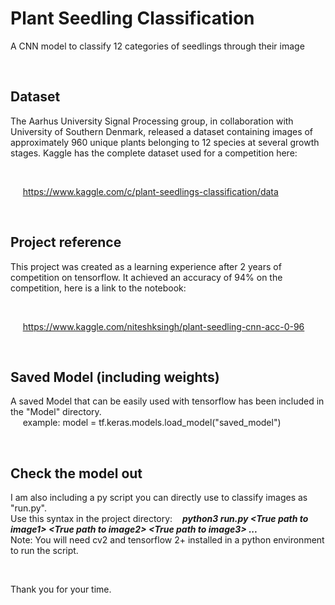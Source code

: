 # Plant Seedling Classification
A CNN model to classify 12 categories of seedlings through their image

&nbsp;

## Dataset
The Aarhus University Signal Processing group, in collaboration with University of Southern Denmark, released a dataset containing images of approximately 960 unique plants belonging to 12 species at several growth stages.
Kaggle has the complete dataset used for a competition here:  

&nbsp;

&nbsp;&nbsp;&nbsp;&nbsp; https://www.kaggle.com/c/plant-seedlings-classification/data  

&nbsp;

## Project reference
This project was created as a learning experience after 2 years of competition on tensorflow.
It achieved an accuracy of 94% on the competition, here is a link to the notebook:  

&nbsp;
  
&nbsp;&nbsp;&nbsp;&nbsp; https://www.kaggle.com/niteshksingh/plant-seedling-cnn-acc-0-96  
   
&nbsp;
  
## Saved Model (including weights)
A saved Model that can be easily used with tensorflow has been included in the "Model" directory.  
&nbsp;&nbsp;&nbsp;&nbsp; example: model = tf.keras.models.load_model("saved_model")

&nbsp;

## Check the model out
I am also including a py script you can directly use to classify images as "run.py".  
Use this syntax in the project directory: 
&nbsp;&nbsp; ***python3 run.py \<True path to image1\> \<True path to image2\> \<True path to image3\> ...***  
Note: You will need cv2 and tensorflow 2+ installed in a python environment to run the script.

&nbsp;
&nbsp;
&nbsp;
&nbsp;

Thank you for your time.
